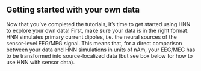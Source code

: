## Getting started with your own data


Now that you’ve completed the tutorials, it’s time to get started using HNN to explore your own data! First, make sure your data is in the right format. HNN simulates primary current dipoles, i.e. the neural sources of the sensor-level EEG/MEG signal. This means that, for a direct comparison between your data and HNN simulations in units of nAm, your EEG/MEG has to be transformed into source-localized data (but see box below for how to use HNN with sensor data).
